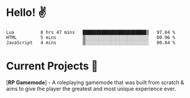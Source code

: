 # Hello! ✌️

<!--START_SECTION:waka-->
```text
Lua          8 hrs 47 mins   ████████████████████████▒   97.84 % 
HTML         5 mins          ▒░░░░░░░░░░░░░░░░░░░░░░░░   00.96 % 
JavaScript   4 mins          ▒░░░░░░░░░░░░░░░░░░░░░░░░   00.84 % 
```
<!--END_SECTION:waka-->

# Current Projects 🎨
[**RP Gamemode**] - A roleplaying gamemode that was built from scratch & aims to give the player the greatest and most unique experience ever.
